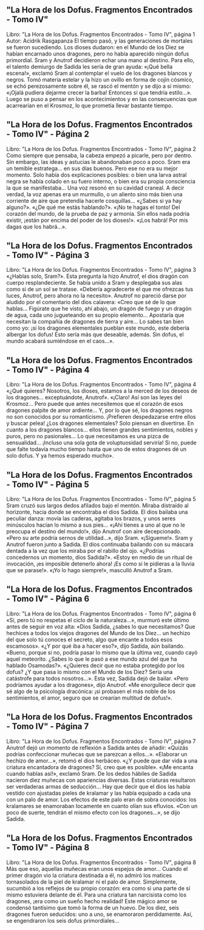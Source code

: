 ## "La Hora de los Dofus. Fragmentos Encontrados - Tomo IV"
Libro: "La Hora de los Dofus. Fragmentos Encontrados - Tomo IV", página 1
Autor: Acidrik Rasgapanza
El tiempo pasó, y las generaciones de mortales se fueron sucediendo. Los dioses dudaron: en el Mundo de los Diez se habían encarnado unos dragones, pero no había aparecido ningún dofus primordial. Sram y Anutrof decidieron echar una mano al destino. Para ello, el talento demiurgo de Sadida les sería de gran ayuda:
«¡Qué bella escena!», exclamó Sram al contemplar el vuelo de los dragones blancos y negros. Tomó materia estelar y la hizo un ovillo en forma de cojín cósmico, se echó perezosamente sobre él, se rascó el mentón y se dijo a sí mismo: «¡Ojalá pudiera dejarme crecer la barba! Entonces sí que tendría estilo...». Luego se puso a pensar en los acontecimientos y en las consecuencias que acarrearían en el Krosmoz, lo que prometía llevar bastante tiempo.

## "La Hora de los Dofus. Fragmentos Encontrados - Tomo IV" - Página 2
Libro: "La Hora de los Dofus. Fragmentos Encontrados - Tomo IV", página 2
Como siempre que pensaba, la cabeza empezó a picarle, pero por dentro. Sin embargo, las ideas y astucias le abandonaban poco a poco. Sram era un temible estratega... en sus días buenos. Pero ese no era su mejor momento. Solo había dos explicaciones posibles: o bien una larva astral negra se había colado en su fuero interno, o bien era su propia consciencia la que se manifestaba... Una voz resonó en su cavidad craneal. A decir verdad, la voz apenas era un murmullo, o un aliento sino más bien una corriente de aire que pretendía hacerle cosquillas...
«¿Sabes si ya hay alguno?».
«¿De qué me estás hablando?».
«¡No te hagas el tonto! Del corazón del mundo, de la prueba de paz y armonía. Sin ellos nada podría existir, ¡están por encima del poder de los dioses!».
«¡Los habrá! Por mis dagas que los habrá...».

## "La Hora de los Dofus. Fragmentos Encontrados - Tomo IV" - Página 3
Libro: "La Hora de los Dofus. Fragmentos Encontrados - Tomo IV", página 3
«¿Hablas solo, Sram?».
Esta pregunta la hizo Anutrof, el dios dragón con cuerpo resplandeciente. Se había unido a Sram y desplegaba sus alas como si de un sol se tratase.
«Debería agradecerte el que me ofrezcas tus luces, Anutrof, pero ahora no la necesito».
Anutrof no pareció darse por aludido por el comentario del dios calavera:
«Creo que sé de lo que hablas... Figúrate que he visto, ahí abajo, un dragón de fuego y un dragón de agua, cada uno jugueteando en su propio elemento... Apostaría que necesitan la compañía de dragones de tierra y aire... Lo sabes tan bien como yo: ¡si los dragones elementales pueblan este mundo, este debería albergar los dofus! Esto sería más que deseable, además. Sin dofus, el mundo acabará sumiéndose en el caos...».

## "La Hora de los Dofus. Fragmentos Encontrados - Tomo IV" - Página 4
Libro: "La Hora de los Dofus. Fragmentos Encontrados - Tomo IV", página 4
«¿Qué quieres? Nosotros, los dioses, estamos a la merced de los deseos de los dragones... exceptuándote, Anutrof».
«¡Claro! Así son las leyes del Krosmoz... Pero puede que antes necesitemos que el corazón de esos dragones palpite de amor ardiente... Y, por lo que sé, los dragones negros no son conocidos por su romanticismo. ¡Prefieren despedazarse entre ellos y buscar pelea! ¿Los dragones elementales? Solo piensan en divertirse. En cuanto a los dragones blancos... ellos tienen grandes sentimientos, nobles y puros, pero no pasionales... Lo que necesitamos es una pizca de sensualidad... ¡Incluso una sola gota de voluptuosidad serviría! Si no, puede que falte todavía mucho tiempo hasta que uno de estos dragones dé un solo dofus. Y ya hemos esperado mucho».

## "La Hora de los Dofus. Fragmentos Encontrados - Tomo IV" - Página 5
Libro: "La Hora de los Dofus. Fragmentos Encontrados - Tomo IV", página 5
Sram cruzó sus largos dedos afilados bajo el mentón. Miraba distraído al horizonte, hacia donde se encontraba el dios Sadida. El dios bailaba una peculiar danza: movía las caderas, agitaba los brazos, y unos seres minúsculos hacían lo mismo a sus pies...
«¡Ahí tienes a uno al que no le preocupa el destino del mundo!», dijo Anutrof con aire decepcionado.
«Pero su arte podría sernos de utilidad...», dijo Sram. «¡Sígueme!».
Sram y Anutrof fueron junto a Sadida. El dios continuaba bailando con su máscara dentada a la vez que los miraba por el rabillo del ojo.
«¿Podrías concedernos un momento, dios Sadida?».
«Estoy en medio de un ritual de invocación, ¡es imposible detenerlo ahora! ¡Es como si le pidieras a la lluvia que se parase!».
«¡Yo lo hago siempre!», masculló Anutrof a Sram.

## "La Hora de los Dofus. Fragmentos Encontrados - Tomo IV" - Página 6
Libro: "La Hora de los Dofus. Fragmentos Encontrados - Tomo IV", página 6
«Sí, pero tú no respetas el ciclo de la naturaleza...», murmuró este último antes de seguir en voz alta:
«Dios Sadida, ¿sabes lo que necesitamos? Que hechices a todos los viejos dragones del Mundo de los Diez... un hechizo del que solo tú conoces el secreto, algo que encante a todos esos escamosos».
«¿Y por qué iba a hacer eso?», dijo Sadida, aún bailando.
«Bueno, porque si no, podría pasar lo mismo que la última vez, cuando cayó aquel meteorito. ¿Sabes lo que le pasó a ese mundo azul del que ha hablado Osamodas?».
«¿Quieres decir que no estaba protegido por los dofus? ¿Y que pasa lo mismo con el Mundo de los Diez? Sería una catástrofe para todos nosotros...». Esta vez, Sadida dejó de bailar.
«Pero podríamos ayudar a los dragones», dijo Anutrof. «Me enorgullece decir que sé algo de la psicología dracónica: ¡si probasen el más noble de los sentimientos, el amor, seguro que se crearían multitud de dofus!».

## "La Hora de los Dofus. Fragmentos Encontrados - Tomo IV" - Página 7
Libro: "La Hora de los Dofus. Fragmentos Encontrados - Tomo IV", página 7
Anutrof dejó un momento de reflexión a Sadida antes de añadir:
«Quizás podrías confeccionar muñecas que se parezcan a ellos...».
«Elaborar un hechizo de amor...», retomó el dios herbáceo. «¿Y puede que dar vida a una criatura encantadora de dragones? Sí, creo que es posible».
«¡Me encanta cuando hablas así!», exclamó Sram.
De los dedos hábiles de Sadida nacieron diez muñecas con apariencias diversas. Estas criaturas resultaron ser verdaderas armas de seducción... Hay que decir que el dios las había vestido con ajustadas pieles de kralamar y las había equipado a cada una con un palo de amor. Los efectos de este palo eran de sobra conocidos: los kralamares se enamoraban locamente en cuanto olían sus efluvios. «Con un poco de suerte, tendrán el mismo efecto con los dragones...», se dijo Sadida.

## "La Hora de los Dofus. Fragmentos Encontrados - Tomo IV" - Página 8
Libro: "La Hora de los Dofus. Fragmentos Encontrados - Tomo IV", página 8
Más que eso, aquellas muñecas eran unos espejos de amor... Cuando el primer dragón vio la criatura destinada a él, no admiró los matices tornasolados de la piel de kralamar ni el palo de amor. Simplemente, sucumbió a los reflejos de su propio corazón: era como si una parte de sí mismo estuviera delante de él. Para una criatura tan narcisista como los dragones, ¡era como un sueño hecho realidad! Este mágico amor se condensó tantísimo que tomó la forma de un huevo.
De los diez, seis dragones fueron seducidos: uno a uno, se enamoraron perdidamente. Así, se engendraron los seis dofus primordiales...